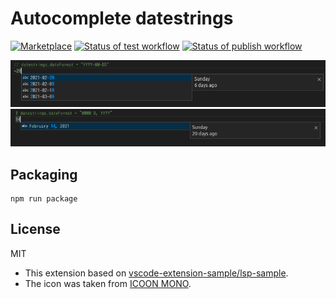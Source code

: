 Autocomplete datestrings
=====

[![Marketplace](https://vsmarketplacebadge.apphb.com/version/oshikiri.datestrings.svg)](https://marketplace.visualstudio.com/items?itemName=oshikiri.datestrings) [![Status of test workflow](https://github.com/oshikiri/vscode-datestrings/workflows/test/badge.svg)](https://github.com/oshikiri/vscode-datestrings/actions?query=workflow%3Atest) [![Status of publish workflow](https://github.com/oshikiri/vscode-datestrings/workflows/publish/badge.svg)](https://github.com/oshikiri/vscode-datestrings/actions?query=workflow%3Apublish)


![Format1: YYYY-MM-DD](./doc/images/YYYY-MM-DD.png)
![Format2: MMMM D, YYYY](./doc/images/MMMM_D_YYYY.png)

## Packaging
```shell
npm run package
```

## License

MIT

- This extension based on [vscode-extension-sample/lsp-sample](https://github.com/microsoft/vscode-extension-samples/tree/master/lsp-sample).
- The icon was taken from [ICOON MONO](https://icooon-mono.com/12572-%E3%82%AB%E3%83%AC%E3%83%B3%E3%83%80%E3%83%BC%E3%81%AE%E3%83%95%E3%83%AA%E3%83%BC%E3%82%A2%E3%82%A4%E3%82%B3%E3%83%B325/).
